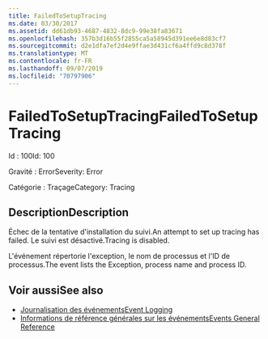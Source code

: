 ```yaml
---
title: FailedToSetupTracing
ms.date: 03/30/2017
ms.assetid: dd61db93-4687-4832-8dc9-99e38fa83671
ms.openlocfilehash: 357b3d16b55f2855ca5a58945d391ee6e8d83cf7
ms.sourcegitcommit: d2e1dfa7ef2d4e9ffae3d431cf6a4ffd9c8d378f
ms.translationtype: MT
ms.contentlocale: fr-FR
ms.lasthandoff: 09/07/2019
ms.locfileid: "70797906"
---
```

# <a name="failedtosetuptracing"></a><span data-ttu-id="06e9b-102">FailedToSetupTracing</span><span class="sxs-lookup"><span data-stu-id="06e9b-102">FailedToSetupTracing</span></span>
<span data-ttu-id="06e9b-103">Id : 100</span><span class="sxs-lookup"><span data-stu-id="06e9b-103">Id: 100</span></span>  
  
 <span data-ttu-id="06e9b-104">Gravité : Error</span><span class="sxs-lookup"><span data-stu-id="06e9b-104">Severity: Error</span></span>  
  
 <span data-ttu-id="06e9b-105">Catégorie : Traçage</span><span class="sxs-lookup"><span data-stu-id="06e9b-105">Category: Tracing</span></span>  
  
## <a name="description"></a><span data-ttu-id="06e9b-106">Description</span><span class="sxs-lookup"><span data-stu-id="06e9b-106">Description</span></span>  
 <span data-ttu-id="06e9b-107">Échec de la tentative d'installation du suivi.</span><span class="sxs-lookup"><span data-stu-id="06e9b-107">An attempt to set up tracing has failed.</span></span> <span data-ttu-id="06e9b-108">Le suivi est désactivé.</span><span class="sxs-lookup"><span data-stu-id="06e9b-108">Tracing is disabled.</span></span>  
  
 <span data-ttu-id="06e9b-109">L'événement répertorie l'exception, le nom de processus et l'ID de processus.</span><span class="sxs-lookup"><span data-stu-id="06e9b-109">The event lists the Exception, process name and process ID.</span></span>  
  
## <a name="see-also"></a><span data-ttu-id="06e9b-110">Voir aussi</span><span class="sxs-lookup"><span data-stu-id="06e9b-110">See also</span></span>

- [<span data-ttu-id="06e9b-111">Journalisation des événements</span><span class="sxs-lookup"><span data-stu-id="06e9b-111">Event Logging</span></span>](index.md)
- [<span data-ttu-id="06e9b-112">Informations de référence générales sur les événements</span><span class="sxs-lookup"><span data-stu-id="06e9b-112">Events General Reference</span></span>](events-general-reference.md)
